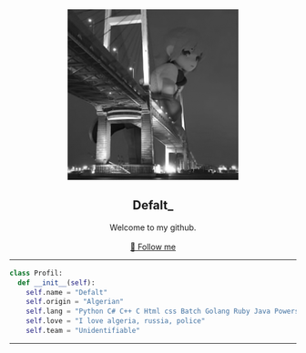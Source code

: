 <div align="center">
  <kbd>
  <a href="https://github.com/RetrO-M">
    <img src="src.png" alt="Logo" width="300" height="300">
  </a>
  </kbd>

  <h2 align="center">Defalt_</h2>

  <p align="center">
    Welcome to my github.
    <br />
    <br />
    <a href="https://github.com/RetrO-M/">📜 Follow me</a>
  </p>
</div>

---------------------------------------

```python
class Profil:
  def __init__(self):
    self.name = "Defalt"
    self.origin = "Algerian"
    self.lang = "Python C# C++ C Html css Batch Golang Ruby Java Powershell Shell"
    self.love = "I love algeria, russia, police"
    self.team = "Unidentifiable"
```

---------------------------------------

